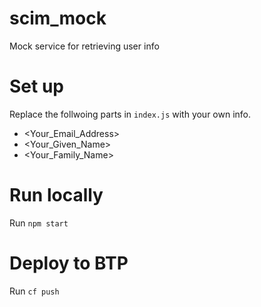 # scim_mock
Mock service for retrieving user info

# Set up
Replace the follwoing parts in `index.js` with your own info.
 - <Your_Email_Address>
 - <Your_Given_Name>
 - <Your_Family_Name>

# Run locally
Run `npm start`

# Deploy to BTP
Run `cf push`
